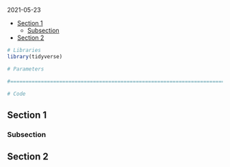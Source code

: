 2021-05-23

  - [Section 1](#section-1)
      - [Subsection](#subsection)
  - [Section 2](#section-2)

``` r
# Libraries
library(tidyverse)

# Parameters

#===============================================================================

# Code
```

## Section 1

### Subsection

## Section 2

